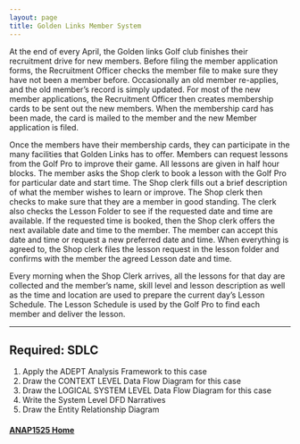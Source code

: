```yaml
---
layout: page
title: Golden Links Member System
---
```


At the end of every April, the Golden links Golf club finishes their recruitment drive for new members. Before filing the member application forms, the Recruitment Officer checks the member file to make sure they have not been a member before. Occasionally an old member re-applies, and the old member’s record is simply updated. For most of the new member applications, the Recruitment Officer then creates membership cards to be sent out the new members. When the membership card has been made, the card is mailed to the member and the new Member application is filed.

Once the members have their membership cards, they can participate in the many facilities that Golden Links has to offer. Members can request lessons from the Golf Pro to improve their game. All lessons are given in half hour blocks. The member asks the Shop clerk to book a lesson with the Golf Pro for particular date and start time. The Shop clerk fills out a brief description of what the member wishes to learn or improve. The Shop clerk then checks to make sure that they are a member in good standing. The clerk also checks the Lesson Folder to see if the requested date and time are available. If the requested time is booked, then the Shop clerk offers the next available date and time to the member. The member can accept this date and time or request a new preferred date and time. When everything is agreed to, the Shop clerk files the lesson request in the lesson folder and confirms with the member the agreed Lesson date and time.

Every morning when the Shop Clerk arrives, all the lessons for that day are collected and the member’s name, skill level and lesson description as well as the time and location are used to prepare the current day’s Lesson Schedule. The Lesson Schedule is used by the Golf Pro to find each member and deliver the lesson.

<hr>

## Required: SDLC
1.	Apply the ADEPT Analysis Framework to this case
2.	Draw the CONTEXT LEVEL Data Flow Diagram for this case 
3.	Draw the LOGICAL SYSTEM LEVEL Data Flow Diagram for this case 
4.	Write the System Level DFD Narratives
5.	Draw the Entity Relationship Diagram

#### [ANAP1525 Home](../)